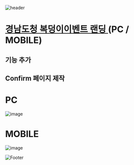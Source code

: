 ![header](https://capsule-render.vercel.app/api?type=wave&color=auto&height=150&section=header&text=2024.%2012.%2010%20-%2012.%2011&fontSize=60)

# <a href="https://onlinepage.co.kr/Gyeongnam_BDHevent/index.php"> 경남도청 복덩이이벤트 랜딩 </a> (PC / MOBILE)
## 기능 추가
## Confirm 페이지 제작

# PC
![image](https://github.com/user-attachments/assets/876f8da9-de06-4038-ab5d-2c0c4da80bf8)

# MOBILE
![image](https://github.com/user-attachments/assets/e6e3787b-2340-4624-b3a1-b21eafdf929d)



![Footer](https://capsule-render.vercel.app/api?type=waving&color=auto&height=200&section=footer)




